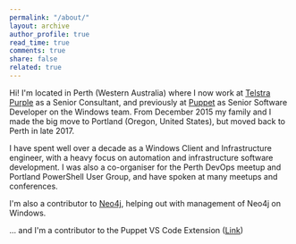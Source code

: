 ```yaml
---
permalink: "/about/"
layout: archive
author_profile: true
read_time: true
comments: true
share: false
related: true
---
```


Hi! I'm located in Perth (Western Australia) where I now work at [Telstra Purple](https://purple.telstra.com.au/) as a Senior Consultant, and previously at [Puppet](http://puppet.com) as Senior Software Developer on the Windows team.
From December 2015 my family and I made the big move to Portland (Oregon, United States), but moved back to Perth in late 2017.

I have spent well over a decade as a Windows Client and Infrastructure engineer, with a heavy focus on automation and infrastructure software development. I was also a co-organiser for the Perth DevOps meetup and Portland PowerShell User Group, and have spoken at many meetups and conferences.

I'm also a contributor to [Neo4j](http://neo4j.com), helping out with management of Neo4j on Windows.

... and I'm a contributor to the Puppet VS Code Extension ([Link](https://marketplace.visualstudio.com/items?itemName=jpogran.puppet-vscode))